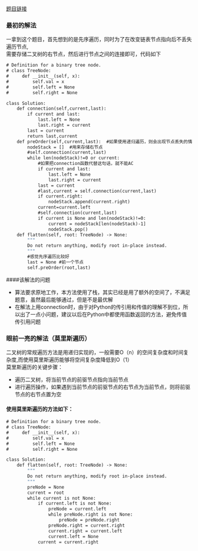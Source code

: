 [题目链接](https://leetcode-cn.com/problems/flatten-binary-tree-to-linked-list/)
### 最初的解法
一拿到这个题目，首先想到的是先序遍历，同时为了在改变链表节点指向后不丢失遍历节点,  
需要存储二叉树的右节点，然后进行节点之间的连接即可，代码如下  
```Python3.7
# Definition for a binary tree node.
# class TreeNode:
#     def __init__(self, x):
#         self.val = x
#         self.left = None
#         self.right = None

class Solution:
    def connection(self,current,last):
        if current and last:
            last.left = None
            last.right = current
        last = current
        return last,current
    def preOrder(self,current,last):  #如果使用递归遍历，则会出现节点丢失的情况
        nodeStack = []  #用来存储右节点
        #self.connection(current,last)
        while len(nodeStack)!=0 or current:
            #如果把connection函数代替这句话，就不能AC
            if current and last:
                last.left = None
                last.right = current
            last = current
            #last,current = self.connection(current,last)
            if current.right:
                nodeStack.append(current.right)
            current=current.left
            #self.connection(current,last)
            if current is None and len(nodeStack)!=0:
                current = nodeStack[len(nodeStack)-1]
                nodeStack.pop()
    def flatten(self, root: TreeNode) -> None:
        """
        Do not return anything, modify root in-place instead.
        """
        #感觉先序遍历比较好
        last = None #前一个节点
        self.preOrder(root,last)
```
####该解法的问题
* 算法要求原地工作，本方法使用了栈，其实已经是用了额外的空间了，不满足题意，虽然最后能够通过，但是不是最优解
* 在解法上用connection时，由于对Python的传引用和传值的理解不到位，所以出了一点小问题，建议以后在Python中都使用函数返回的方法，避免传值传引用问题
### 眼前一亮的解法（莫里斯遍历）
二叉树的常规遍历方法是用递归实现的，一般需要O（n）的空间复杂度和时间复杂度,而使用莫里斯遍历能够将空间复杂度降低到O（1）  
莫里斯遍历的关键步骤：  
* 遍历二叉树，将当前节点的前驱节点指向当前节点  
* 进行遍历操作，如果遇到当前节点的前驱节点的右节点为当前节点，则将前驱节点的右节点置为空
#### 使用莫里斯遍历的方法如下：  
```Python3.7
# Definition for a binary tree node.
# class TreeNode:
#     def __init__(self, x):
#         self.val = x
#         self.left = None
#         self.right = None

class Solution:
    def flatten(self, root: TreeNode) -> None:
        """
        Do not return anything, modify root in-place instead.
        """
        preNode = None
        current = root
        while current is not None:
            if current.left is not None:
                preNode = current.left
                while preNode.right is not None:
                    preNode = preNode.right
                preNode.right = current.right
                current.right = current.left
                current.left = None
            current = current.right
```
